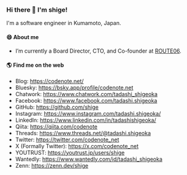### Hi there 👋 I'm shige!

I'm a software engineer in Kumamoto, Japan.

#### 😄 About me

- I’m currently a Board Director, CTO, and Co-founder at [ROUTE06](https://route06.co.jp/).

#### 🌎 Find me on the web

- Blog: https://codenote.net/
- Bluesky: https://bsky.app/profile/codenote.net
- Chatwork: https://www.chatwork.com/tadashi_shigeoka
- Facebook: https://www.facebook.com/tadashi.shigeoka
- GitHub: https://github.com/shige
- Instagram: https://www.instagram.com/tadashi.shigeoka/
- LinkedIn: https://www.linkedin.com/in/tadashishigeoka/
- Qiita: https://qiita.com/codenote
- Threads: https://www.threads.net/@tadashi.shigeoka
- Twitter: https://twitter.com/codenote_net
- X (Formally Twitter): https://x.com/codenote_net
- YOUTRUST: https://youtrust.jp/users/shige
- Wantedly: https://www.wantedly.com/id/tadashi_shigeoka
- Zenn: https://zenn.dev/shige
